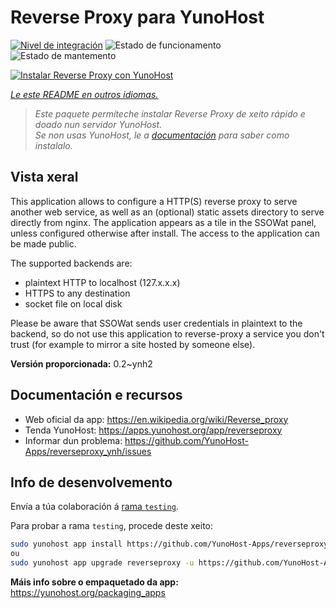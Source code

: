 <!--
NOTA: Este README foi creado automáticamente por <https://github.com/YunoHost/apps/tree/master/tools/readme_generator>
NON debe editarse manualmente.
-->

# Reverse Proxy para YunoHost

[![Nivel de integración](https://dash.yunohost.org/integration/reverseproxy.svg)](https://dash.yunohost.org/appci/app/reverseproxy) ![Estado de funcionamento](https://ci-apps.yunohost.org/ci/badges/reverseproxy.status.svg) ![Estado de mantemento](https://ci-apps.yunohost.org/ci/badges/reverseproxy.maintain.svg)

[![Instalar Reverse Proxy con YunoHost](https://install-app.yunohost.org/install-with-yunohost.svg)](https://install-app.yunohost.org/?app=reverseproxy)

*[Le este README en outros idiomas.](./ALL_README.md)*

> *Este paquete permíteche instalar Reverse Proxy de xeito rápido e doado nun servidor YunoHost.*  
> *Se non usas YunoHost, le a [documentación](https://yunohost.org/install) para saber como instalalo.*

## Vista xeral

This application allows to configure a HTTP(S) reverse proxy to serve another web service, as well as an (optional) static assets directory to serve directly from nginx. The application appears as a tile in the SSOWat panel, unless configured otherwise after install. The access to the application can be made public.

The supported backends are:

- plaintext HTTP to localhost (127.x.x.x)
- HTTPS to any destination
- socket file on local disk

Please be aware that SSOWat sends user credentials in plaintext to the backend, so do not use this application to reverse-proxy a service you don't trust (for example to mirror a site hosted by someone else).


**Versión proporcionada:** 0.2~ynh2
## Documentación e recursos

- Web oficial da app: <https://en.wikipedia.org/wiki/Reverse_proxy>
- Tenda YunoHost: <https://apps.yunohost.org/app/reverseproxy>
- Informar dun problema: <https://github.com/YunoHost-Apps/reverseproxy_ynh/issues>

## Info de desenvolvemento

Envía a túa colaboración á [rama `testing`](https://github.com/YunoHost-Apps/reverseproxy_ynh/tree/testing).

Para probar a rama `testing`, procede deste xeito:

```bash
sudo yunohost app install https://github.com/YunoHost-Apps/reverseproxy_ynh/tree/testing --debug
ou
sudo yunohost app upgrade reverseproxy -u https://github.com/YunoHost-Apps/reverseproxy_ynh/tree/testing --debug
```

**Máis info sobre o empaquetado da app:** <https://yunohost.org/packaging_apps>
